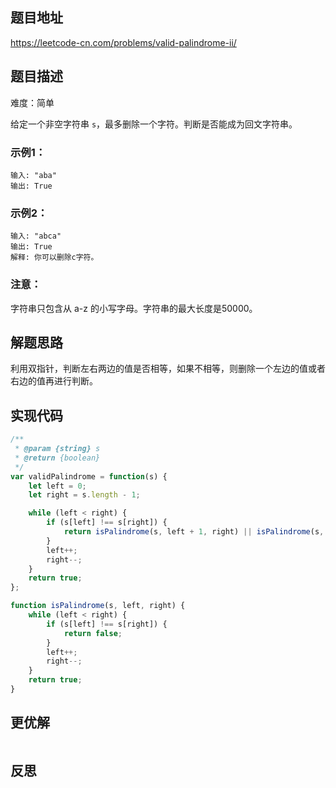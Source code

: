 ## 题目地址

https://leetcode-cn.com/problems/valid-palindrome-ii/

## 题目描述

难度：简单

给定一个非空字符串 `s`，最多删除一个字符。判断是否能成为回文字符串。

### 示例1：

```
输入: "aba"
输出: True
```

### 示例2：

```
输入: "abca"
输出: True
解释: 你可以删除c字符。
```

### 注意：

字符串只包含从 a-z 的小写字母。字符串的最大长度是50000。

## 解题思路

利用双指针，判断左右两边的值是否相等，如果不相等，则删除一个左边的值或者右边的值再进行判断。

## 实现代码

```js
/**
 * @param {string} s
 * @return {boolean}
 */
var validPalindrome = function(s) {
    let left = 0; 
    let right = s.length - 1;

    while (left < right) {
        if (s[left] !== s[right]) {
            return isPalindrome(s, left + 1, right) || isPalindrome(s, left, right - 1);
        }
        left++;
        right--;
    }
    return true;
};

function isPalindrome(s, left, right) {
    while (left < right) {
        if (s[left] !== s[right]) {
            return false;
        }
        left++;
        right--;
    }
    return true;
}
```

## 更优解



```js

```

## 反思
